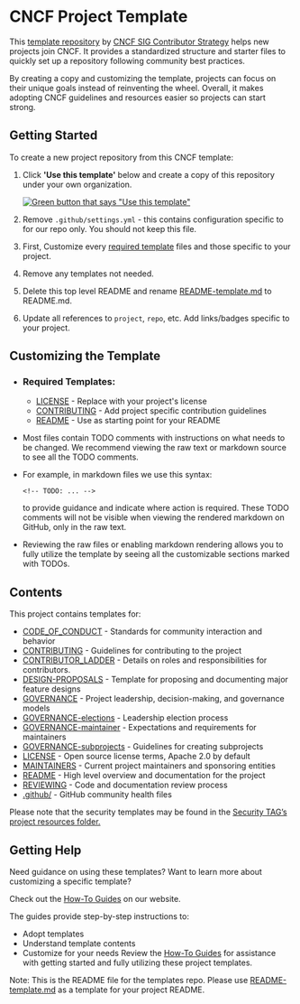 

# CNCF Project Template

This [template repository][template-repo] by [CNCF SIG Contributor
Strategy][contrib-strat] helps new projects join CNCF. It provides a standardized structure and starter files to quickly set up a repository following community best practices.

By creating a copy and customizing the template, projects can focus on their unique goals instead of reinventing the wheel. Overall, it makes adopting CNCF guidelines and resources easier so projects can start strong.

## Getting Started 

To create a new project repository from this CNCF template:

1. Click **'Use this template'** below and create a copy of this repository under your own organization.

    [![Green button that says "Use this template"](https://user-images.githubusercontent.com/1368985/95903529-e9c32f00-0d5b-11eb-8723-4369f7c9e044.png)](https://github.com/new?template_name=project-template&template_owner=cncf)

2. Remove `.github/settings.yml` - this contains configuration specific to for our repo only. You should not keep this file.

3. First, Customize every [required template](#required-templates) files and those specific to your project.

4. Remove any templates not needed.

5. Delete this top level README and rename [README-template.md](README-template.md) to README.md.

6. Update all references to `project`, `repo`, etc. Add links/badges specific to your project.

## Customizing the Template 

- ### Required Templates:

  - [LICENSE](LICENSE) - Replace with your project's license
  - [CONTRIBUTING](CONTRIBUTING.md) - Add project specific contribution guidelines
  - [README](README-template.md) - Use as starting point for your README

- Most files contain TODO comments with instructions on what needs to be changed. We recommend viewing the raw text or markdown source to see all the TODO comments.

- For example, in markdown files we use this syntax:

  `<!-- TODO: ... -->`

  to provide guidance and indicate where action is required. These TODO comments will not be visible when viewing the rendered markdown on GitHub, only in the raw text.

- Reviewing the raw files or enabling markdown rendering allows you to fully utilize the template by seeing all the customizable sections marked with TODOs.

## Contents

This project contains templates for:

- [CODE_OF_CONDUCT](CODE_OF_CONDUCT.md) - Standards for community interaction and behavior 
- [CONTRIBUTING](CONTRIBUTING.md) - Guidelines for contributing to the project
- [CONTRIBUTOR_LADDER](CONTRIBUTOR_LADDER.md) - Details on roles and responsibilities for contributors.
- [DESIGN-PROPOSALS](DESIGN-PROPOSALS.md) - Template for proposing and documenting major feature designs  
- [GOVERNANCE](GOVERNANCE.md) - Project leadership, decision-making, and governance models
- [GOVERNANCE-elections](GOVERNANCE-elections.md) - Leadership election process  
- [GOVERNANCE-maintainer](GOVERNANCE-maintainer.md) - Expectations and requirements for maintainers
- [GOVERNANCE-subprojects](GOVERNANCE-subprojects.md) - Guidelines for creating subprojects
- [LICENSE](LICENSE) - Open source license terms, Apache 2.0 by default
- [MAINTAINERS](MAINTAINERS.md) - Current project maintainers and sponsoring entities
- [README](README-template.md) - High level overview and documentation for the project
- [REVIEWING](REVIEWING.md) - Code and documentation review process
- [.github/](.github/) - GitHub community health files


Please note that the security templates may be found in the [Security TAG’s project resources folder.](https://github.com/cncf/tag-security/tree/main/project-resources)

## Getting Help

Need guidance on using these templates? Want to learn more about customizing a specific template?

Check out the [How-To Guides](https://contribute.cncf.io/maintainers/templates/#how-to-guides) on our website.

The guides provide step-by-step instructions to:

- Adopt templates 
- Understand template contents
- Customize for your needs
Review the [How-To Guides](https://contribute.cncf.io/maintainers/templates/#how-to-guides) for assistance with getting started and fully utilizing these project templates.

[template-repo]: https://github.com/cncf/project-template
[contrib-strat]: https://github.com/cncf/sig-contributor-strategy/blob/master/README.md

Note: This is the README file for the templates repo. Please use [README-template.md](README-template.md) as a template for your project README.